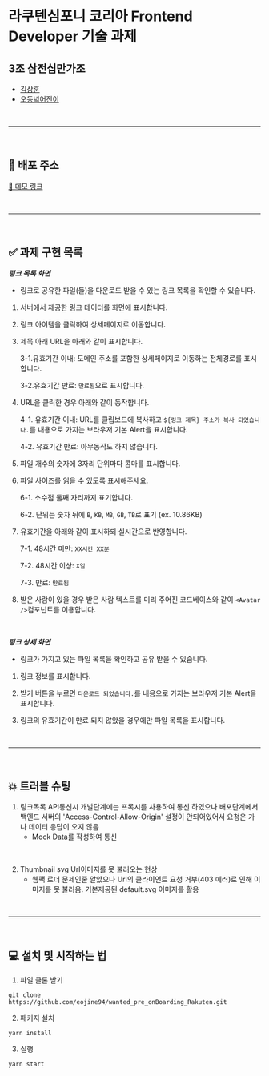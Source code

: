 # 라쿠텐심포니 코리아 Frontend Developer 기술 과제

## 3조 삼전십만가조

- [김상훈](https://github.com/Ho0on)
- [오동녘어진이](https://github.com/eojine94)

<br/>

---

<br/>

## 🚀 배포 주소

[🔗 데모 링크](http://wantedpreonboardingenergybalance.s3-website.ap-northeast-2.amazonaws.com)

<br/>

---

<br/>

## ✅ 과제 구현 목록

**_링크 목록 화면_**

- 링크로 공유한 파일(들)을 다운로드 받을 수 있는 링크 목록을 확인할 수 있습니다.

1. 서버에서 제공한 링크 데이터를 화면에 표시합니다.
2. 링크 아이템을 클릭하여 상세페이지로 이동합니다.
3. 제목 아래 URL을 아래와 같이 표시합니다.

   3-1.유효기간 이내: 도메인 주소를 포함한 상세페이지로 이동하는 전체경로를 표시합니다.

   3-2.유효기간 만료: `만료됨`으로 표시합니다.

4. URL을 클릭한 경우 아래와 같이 동작합니다.

   4-1. 유효기간 이내: URL를 클립보드에 복사하고 `${링크 제목} 주소가 복사 되었습니다.`를 내용으로 가지는 브라우저 기본 Alert을 표시합니다.

   4-2. 유효기간 만료: 아무동작도 하지 않습니다.

5. 파일 개수의 숫자에 3자리 단위마다 콤마를 표시합니다.

6. 파일 사이즈를 읽을 수 있도록 표시해주세요.

   6-1. 소수점 둘째 자리까지 표기합니다.

   6-2. 단위는 숫자 뒤에 `B`, `KB`, `MB`, `GB`, `TB`로 표기 (ex. 10.86KB)

7. 유효기간을 아래와 같이 표시하되 실시간으로 반영합니다.

   7-1. 48시간 미만: `XX시간 XX분`

   7-2. 48시간 이상: `X일`

   7-3. 만료: `만료됨`

8. 받은 사람이 있을 경우 받은 사람 텍스트를 미리 주어진 코드베이스와 같이 `<Avatar />`컴포넌트를 이용합니다.

<br/>

**_링크 상세 화면_**

- 링크가 가지고 있는 파일 목록을 확인하고 공유 받을 수 있습니다.

1. 링크 정보를 표시합니다.

2. 받기 버튼을 누르면 `다운로드 되었습니다.`를 내용으로 가지는 브라우저 기본 Alert을 표시합니다.

3. 링크의 유효기간이 만료 되지 않았을 경우에만 파일 목록을 표시합니다.

<br/>

---

<br/>

## 💥 트러블 슈팅

1. 링크목록 API통신시 개발단계에는 프록시를 사용하여 통신 하였으나 배포단계에서 백엔드 서버의 'Access-Control-Allow-Origin' 설정이 안되어있어서 요청은 가나 데이터 응답이 오지 않음
   - Mock Data를 작성하여 통신

<br/>

2. Thumbnail svg Url이미지를 못 불러오는 현상
   - 웹팩 로더 문제인줄 알았으나 Url의 클라이언트 요청 거부(403 에러)로 인해 이미지를 못 불러옴. 기본제공된 default.svg 이미지를 활용

<br/>

---

<br/>

## 💻 설치 및 시작하는 법

1. 파일 클론 받기

```
git clone https://github.com/eojine94/wanted_pre_onBoarding_Rakuten.git
```

2. 패키지 설치

```
yarn install
```

3. 실행

```
yarn start
```
